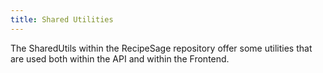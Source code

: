 ```yaml
---
title: Shared Utilities
---
```


The SharedUtils within the RecipeSage repository offer some utilities that are used both within the API and within the Frontend.
